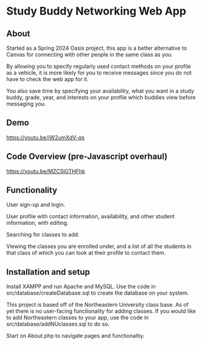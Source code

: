 # Study Buddy Networking Web App

## About
Started as a Spring 2024 Oasis project, this app is a better alternative to Canvas for connecting with other people in the same class as you.  

By allowing you to specify regularly used contact methods on your profile as a vehicle, it is more likely for you to receive messages since you do not have to check the web app for it. 

You also save time by specifying your availability, what you want in a study buddy, grade, year, and interests on your profile which buddies view before messaging you. 

## Demo
https://youtu.be/jW2umXdV-qs 

## Code Overview (pre-Javascript overhaul)
https://youtu.be/MZC5IGTHFhk

## Functionality
User sign-up and login. 

User profile with contact information, availability, and other student information, with editing.

Searching for classes to add.

Viewing the classes you are enrolled under, and a list of all the students in that class of which you can look at their profile to contact them.

## Installation and setup
Install XAMPP and run Apache and MySQL.
Use the code in src/database/createDatabase.sql to create the database on your system.

This project is based off of the Northeastern University class base. As of yet there is no user-facing functionality for adding classes. 
If you would like to add Northeastern classes to your app, use the code in src/database/addNUclasses.sql to do so.

Start on About.php to navigate pages and functionaltiy. 

